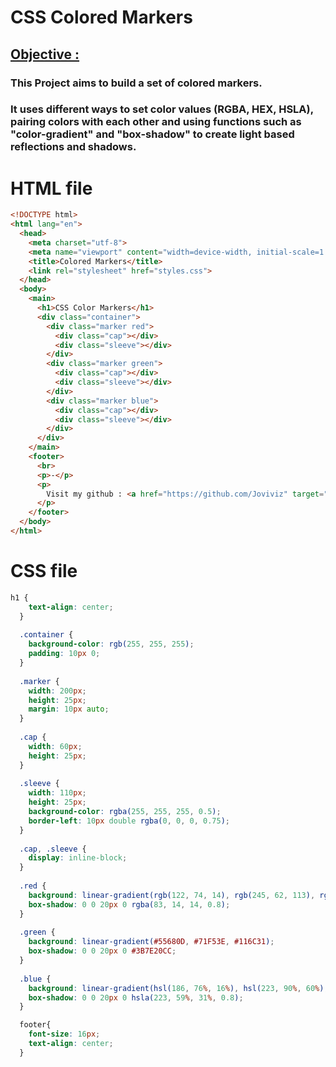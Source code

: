 # CSS Colored Markers
## <ins>Objective :<ins>

### This Project aims to build a set of colored markers.
### It uses different ways to set color values (RGBA, HEX, HSLA), pairing colors with each other and using functions such as "color-gradient" and "box-shadow" to create light based reflections and shadows.

# HTML file
```html
<!DOCTYPE html>
<html lang="en">
  <head>
    <meta charset="utf-8">
    <meta name="viewport" content="width=device-width, initial-scale=1.0">
    <title>Colored Markers</title>
    <link rel="stylesheet" href="styles.css">
  </head>
  <body>
    <main>
      <h1>CSS Color Markers</h1>
      <div class="container">
        <div class="marker red">
          <div class="cap"></div>
          <div class="sleeve"></div>
        </div>
        <div class="marker green">
          <div class="cap"></div>
          <div class="sleeve"></div>
        </div>
        <div class="marker blue">
          <div class="cap"></div>
          <div class="sleeve"></div>
        </div>
      </div>
    </main>
    <footer>
      <br>
      <p>-</p>
      <p>
        Visit my github : <a href="https://github.com/Joviviz" target="_blank">Joviviz</a>
      </p>
    </footer>
  </body>
</html>
```
# CSS file

```css
h1 {
    text-align: center;
  }
  
  .container {
    background-color: rgb(255, 255, 255);
    padding: 10px 0;
  }
  
  .marker {
    width: 200px;
    height: 25px;
    margin: 10px auto;
  }
  
  .cap {
    width: 60px;
    height: 25px;
  }
  
  .sleeve {
    width: 110px;
    height: 25px;
    background-color: rgba(255, 255, 255, 0.5);
    border-left: 10px double rgba(0, 0, 0, 0.75);
  }
  
  .cap, .sleeve {
    display: inline-block;
  }
  
  .red {
    background: linear-gradient(rgb(122, 74, 14), rgb(245, 62, 113), rgb(162, 27, 27));
    box-shadow: 0 0 20px 0 rgba(83, 14, 14, 0.8);
  }
  
  .green {
    background: linear-gradient(#55680D, #71F53E, #116C31);
    box-shadow: 0 0 20px 0 #3B7E20CC;
  }
  
  .blue {
    background: linear-gradient(hsl(186, 76%, 16%), hsl(223, 90%, 60%), hsl(240, 56%, 42%));
    box-shadow: 0 0 20px 0 hsla(223, 59%, 31%, 0.8);
  }

  footer{
    font-size: 16px;
    text-align: center;
  }
```
